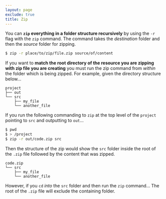 ```yaml
---
layout: page
exclude: true
title: Zip
---
```


You can **`zip` everything in a folder structure recursively** by using the `-r` flag with the `zip` command. The command takes the *destination* folder and then the *source* folder for zipping.
```bash
$ zip -r place/to/zip/file.zip source/of/content
```

If you want to **match the root directory of the resource you are zipping with zip file you are creating** you must run the zip command from *within* the folder which is being zipped. For example, given the directory structure below...
```
project
├── out
└── src
	├── my_file
    └── another_file
```

If you run the following commanding to `zip` at the top level of the `project` pointing to `src` and outputting to `out`...
```bash
$ pwd
$ > /project
$ zip -r out/code.zip src
```

Then the structure of the zip would show the `src` folder inside the root of the `.zip` file followed by the content that was zipped.
```
code.zip
└── src
	├── my_file
    └── another_file
```

However, if you `cd` *into* the `src` folder and then run the `zip` command... The root of the `.zip` file will exclude the containing folder.

<!--stackedit_data:
eyJoaXN0b3J5IjpbLTE2ODkzNzQyOTEsMTI0OTE4Mzg4LC0xNj
E0MTM3MTg4XX0=
-->
